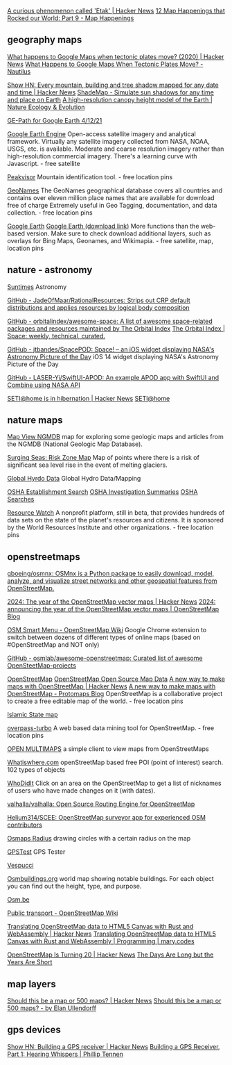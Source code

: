 
[A curious phenomenon called 'Etak' | Hacker News](https://news.ycombinator.com/item?id=40047806)
[12 Map Happenings that Rocked our World: Part 9 - Map Happenings](https://maphappenings.com/2024/04/11/story-of-etak/)

## geography maps

[What happens to Google Maps when tectonic plates move? (2020) | Hacker News](https://news.ycombinator.com/item?id=39802934)
[What Happens to Google Maps When Tectonic Plates Move? - Nautilus](https://nautil.us/what-happens-to-google-maps-when-tectonic-plates-move-237678/)

[Show HN: Every mountain, building and tree shadow mapped for any date and time | Hacker News](https://news.ycombinator.com/item?id=40528045)
[ShadeMap - Simulate sun shadows for any time and place on Earth](https://shademap.app/)
[A high-resolution canopy height model of the Earth | Nature Ecology & Evolution](https://www.nature.com/articles/s41559-023-02206-6)

[GE-Path for Google Earth 4/12/21](http://www.sgrillo.net/googleearth/gepath.htm)

[Google Earth Engine](https://developers.google.com/earth-engine/datasets/catalog)
Open-access satellite imagery and analytical framework. Virtually any satellite imagery collected from NASA, NOAA, USGS, etc. is available. Moderate and coarse resolution imagery rather than high-resolution commercial imagery. There's a learning curve with Javascript. - free
satellite

[Peakvisor](http://peakvisor.com/panorama.html?lat=45.9420159&lng=7.8699421&alt=4598&yaw=0.00&pitch=0.00&hfov=62.93)
Mountain identification tool. - free
location pins

[GeoNames](http://www.geonames.org/)
The GeoNames geographical database covers all countries and contains over eleven million place names that are available for download free of charge Extremely useful in Geo Tagging, documentation, and data collection. - free
location pins

[Google Earth](http://google.com/earth)
[Google Earth (download link)](https://www.google.com/earth/download/gep/agree.html)
More functions than the web-based version. Make sure to check download additional layers, such as overlays for Bing Maps, Geonames, and Wikimapia. - free
satellite, map, location pins

## nature - astronomy

[Suntimes](https://f-droid.org/packages/com.forrestguice.suntimeswidget)
Astronomy

[GitHub - JadeOfMaar/RationalResources: Strips out CRP default distributions and applies resources by logical body composition](https://github.com/JadeOfMaar/RationalResources)

[GitHub - orbitalindex/awesome-space: A list of awesome space-related packages and resources maintained by The Orbital Index](https://github.com/orbitalindex/awesome-space)
[The Orbital Index | Space: weekly, technical, curated.](https://orbitalindex.com/)

[GitHub - jtbandes/SpacePOD: Space! – an iOS widget displaying NASA's Astronomy Picture of the Day](https://github.com/jtbandes/SpacePOD)
iOS 14 widget displaying NASA's Astronomy Picture of the Day

[GitHub - LASER-Yi/SwiftUI-APOD: An example APOD app with SwiftUI and Combine using NASA API](https://github.com/LASER-Yi/SwiftUI-APOD)

[SETI@home is in hibernation | Hacker News](https://news.ycombinator.com/item?id=35204860)
[SETI@home](https://setiathome.berkeley.edu/)

## nature maps

[Map View NGMDB](https://ngmdb.usgs.gov/mapview/?center=-97,39.6&zoom=4)
map for exploring some geologic maps and articles from the NGMDB (National Geologic Map Database).

[Surging Seas: Risk Zone Map](https://ss2.climatecentral.org/#12/40.7298/-74.0070?show=satellite&projections=0-K14_RCP85-SLR&level=5&unit=feet&pois=hide)
Map of points where there is a risk of significant sea level rise in the event of melting glaciers.

[Global Hyrdo Data](https://www.esri.com/arcgis-blog/products/product/water/global-hydro-data-its-here-here-here/)
Global Hydro Data/Mapping

[OSHA Establishment Search](https://www.osha.gov/pls/imis/establishment.html)
[OSHA Investigation Summaries](https://www.osha.gov/pls/imis/accidentsearch.html)
[OSHA Searches](https://www.osha.gov/oshstats/index.html)

[Resource Watch](https://resourcewatch.org/data/explore)
A nonprofit platform, still in beta, that provides hundreds of data sets on the state of the planet's resources and citizens. It is sponsored by the World Resources Institute and other organizations. - free
location pins

## openstreetmaps

[gboeing/osmnx: OSMnx is a Python package to easily download, model, analyze, and visualize street networks and other geospatial features from OpenStreetMap.](https://github.com/gboeing/osmnx)

[2024: The year of the OpenStreetMap vector maps | Hacker News](https://news.ycombinator.com/item?id=39339182)
[2024: announcing the year of the OpenStreetMap vector maps | OpenStreetMap Blog](https://blog.openstreetmap.org/2024/02/11/2024-announcing-the-year-of-the-openstreetmap-vector-maps/)

[OSM Smart Menu - OpenStreetMap Wiki](https://wiki.openstreetmap.org/wiki/OSM_Smart_Menu)
Google Chrome extension to switch between dozens of different types of online maps (based on #OpenStreetMap and NOT only)

[GitHub - osmlab/awesome-openstreetmap: Curated list of awesome OpenSteetMap-projects](https://github.com/osmlab/awesome-openstreetmap)

[OpenStreetMap](https://www.openstreetmap.org/)
[OpenStreetMap Open Source Map Data](https://www.openstreetmap.org/#map=5/38.007/-95.844)
[A new way to make maps with OpenStreetMap | Hacker News](https://news.ycombinator.com/item?id=26918259)
[A new way to make maps with OpenStreetMap - Protomaps Blog](https://protomaps.com/blog/new-way-to-make-maps/)
OpenStreetMap is a collaborative project to create a free editable map of the world. - free
location pins

[Islamic State map](https://umap.openstreetmap.fr/en/map/islamic-state-claimed-provinces-map_29647#7/33.409/42.902)

[overpass-turbo](https://overpass-turbo.eu/)
A web based data mining tool for OpenStreetMap. - free
location pins

[OPEN MULTIMAPS](https://framagit.org/tom79/openmaps)
a simple client to view maps from OpenStreetMaps

[Whatiswhere.com](http://whatiswhere.com)
openStreetMap based free POI (point of interest) search. 102 types of objects

[WhoDidIt](https://simon04.dev.openstreetmap.org/whodidit/)
Click on an area on the OpenStreetMap to get a list of nicknames of users who have made changes on it (with dates).

[valhalla/valhalla: Open Source Routing Engine for OpenStreetMap](https://github.com/valhalla/valhalla)

[Helium314/SCEE: OpenStreetMap surveyor app for experienced OSM contributors](https://github.com/Helium314/SCEE)

[Osmaps Radius](http://jopf.re/osmaps-radius/)
drawing circles with a certain radius on the map

[GPSTest](https://f-droid.org/packages/com.android.gpstest.osmdroid)
GPS Tester

[Vespucci](https://github.com/MarcusWolschon/osmeditor4android)

[Osmbuildings.org](https://osmbuildings.org/)
world map showing notable buildings. For each object you can find out the height, type, and purpose.

[Osm.be](https://www.osm.be/)

[Public transport - OpenStreetMap Wiki](https://wiki.openstreetmap.org/wiki/Public_transport)

[Translating OpenStreetMap data to HTML5 Canvas with Rust and WebAssembly | Hacker News](https://news.ycombinator.com/item?id=39439655)
[Translating OpenStreetMap data to HTML5 Canvas with Rust and WebAssembly | Programming | mary.codes](https://mary.codes/blog/programming/translating_openstreetmaps_to_HTML5_canvas_rust_wasm/)

[OpenStreetMap Is Turning 20 | Hacker News](https://news.ycombinator.com/item?id=41214259)
[The Days Are Long but the Years Are Short](https://stevecoast.substack.com/p/the-days-are-long-but-the-years-are)

## map layers

[Should this be a map or 500 maps? | Hacker News](https://news.ycombinator.com/item?id=40853665)
[Should this be a map or 500 maps? - by Elan Ullendorff](https://escapethealgorithm.substack.com/p/should-this-be-a-map-or-500-maps)

## gps devices

[Show HN: Building a GPS receiver | Hacker News](https://news.ycombinator.com/item?id=40041198)
[Building a GPS Receiver, Part 1: Hearing Whispers | Phillip Tennen](https://axleos.com/building-a-gps-receiver-part-1-hearing-whispers/)
